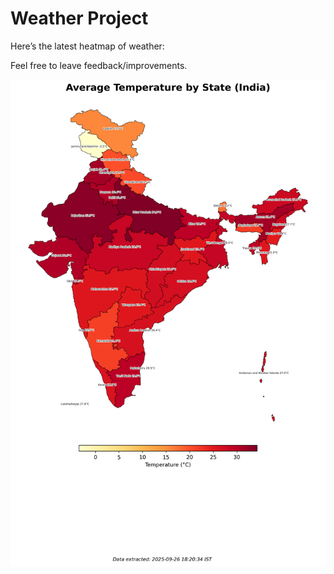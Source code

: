 # Weather Project

Here’s the latest heatmap of weather:

Feel free to leave feedback/improvements.

![India Heatmap](docs/assets/india_heatmap.png?v=D68C1D)
